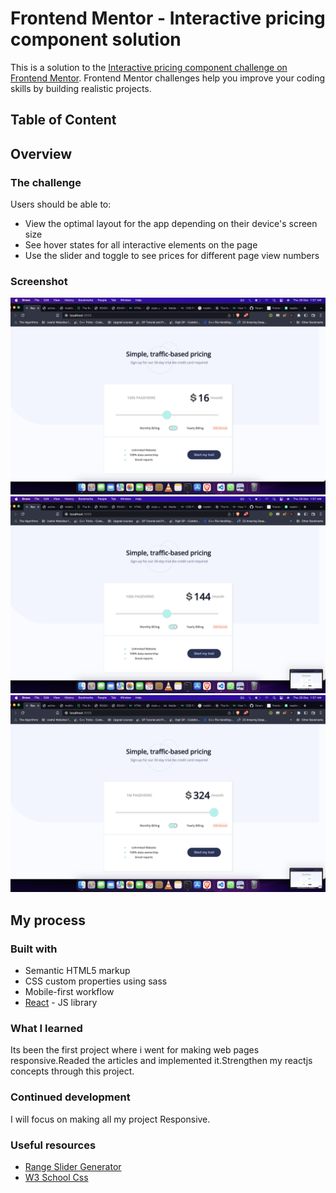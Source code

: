 
# Frontend Mentor - Interactive pricing component solution

This is a solution to the [Interactive pricing component challenge on Frontend Mentor](https://www.frontendmentor.io/challenges/interactive-pricing-component-t0m8PIyY8). Frontend Mentor challenges help you improve your coding skills by building realistic projects. 

## Table of Content


## Overview

### The challenge

Users should be able to:

- View the optimal layout for the app depending on their device's screen size
- See hover states for all interactive elements on the page
- Use the slider and toggle to see prices for different page view numbers


### Screenshot

![](./ss1.png)
![](./ss2.png)
![](./ss3.png)

## My process

### Built with

- Semantic HTML5 markup
- CSS custom properties using sass 
- Mobile-first workflow
- [React](https://reactjs.org/) - JS library


### What I learned

Its been the first project where i went for making web pages responsive.Readed the articles and implemented it.Strengthen my reactjs concepts through this project.



### Continued development

I will focus on making all my project Responsive.


### Useful resources

- [Range Slider Generator](https://range-input-css.netlify.app/)
- [W3 School Css ](https://www.w3schools.com/css/default.asp)


